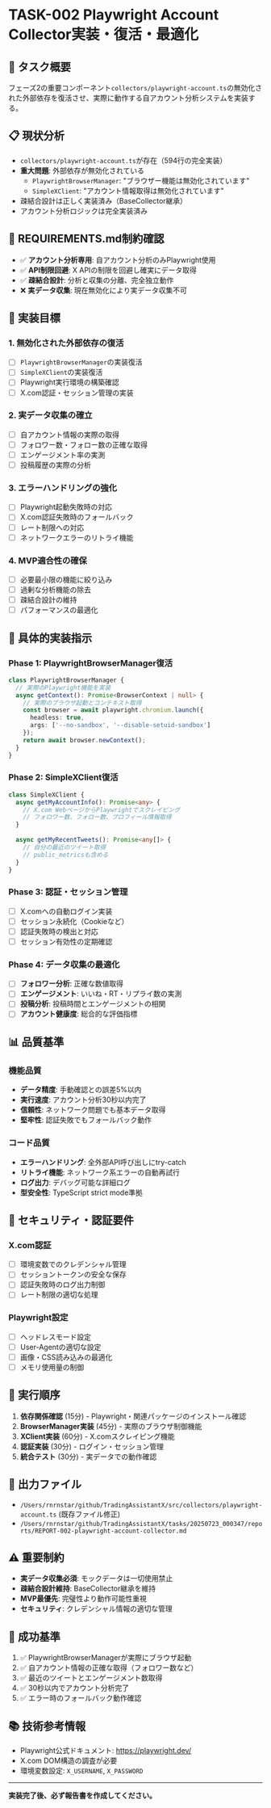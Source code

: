 # TASK-002 Playwright Account Collector実装・復活・最適化

## 🎯 **タスク概要**
フェーズ2の重要コンポーネント`collectors/playwright-account.ts`の無効化された外部依存を復活させ、実際に動作する自アカウント分析システムを実装する。

## 📋 **現状分析**
- `collectors/playwright-account.ts`が存在（594行の完全実装）
- **重大問題**: 外部依存が無効化されている
  - `PlaywrightBrowserManager`: "ブラウザー機能は無効化されています"
  - `SimpleXClient`: "アカウント情報取得は無効化されています"
- 疎結合設計は正しく実装済み（BaseCollector継承）
- アカウント分析ロジックは完全実装済み

## 🚨 **REQUIREMENTS.md制約確認**
- ✅ **アカウント分析専用**: 自アカウント分析のみPlaywright使用
- ✅ **API制限回避**: X APIの制限を回避し確実にデータ取得
- ✅ **疎結合設計**: 分析と収集の分離、完全独立動作
- ❌ **実データ収集**: 現在無効化により実データ収集不可

## 🎯 **実装目標**

### 1. 無効化された外部依存の復活
- [ ] `PlaywrightBrowserManager`の実装復活
- [ ] `SimpleXClient`の実装復活  
- [ ] Playwright実行環境の構築確認
- [ ] X.com認証・セッション管理の実装

### 2. 実データ収集の確立
- [ ] 自アカウント情報の実際の取得
- [ ] フォロワー数・フォロー数の正確な取得
- [ ] エンゲージメント率の実測
- [ ] 投稿履歴の実際の分析

### 3. エラーハンドリングの強化
- [ ] Playwright起動失敗時の対応
- [ ] X.com認証失敗時のフォールバック
- [ ] レート制限への対応
- [ ] ネットワークエラーのリトライ機能

### 4. MVP適合性の確保
- [ ] 必要最小限の機能に絞り込み
- [ ] 過剰な分析機能の除去
- [ ] 疎結合設計の維持
- [ ] パフォーマンスの最適化

## 🔧 **具体的実装指示**

### Phase 1: PlaywrightBrowserManager復活
```typescript
class PlaywrightBrowserManager {
  // 実際のPlaywright機能を実装
  async getContext(): Promise<BrowserContext | null> {
    // 実際のブラウザ起動とコンテキスト取得
    const browser = await playwright.chromium.launch({
      headless: true,
      args: ['--no-sandbox', '--disable-setuid-sandbox']
    });
    return await browser.newContext();
  }
}
```

### Phase 2: SimpleXClient復活
```typescript
class SimpleXClient {
  async getMyAccountInfo(): Promise<any> {
    // X.com WebページからPlaywrightでスクレイピング
    // フォロワー数、フォロー数、プロフィール情報取得
  }
  
  async getMyRecentTweets(): Promise<any[]> {
    // 自分の最近のツイート取得
    // public_metricsも含める
  }
}
```

### Phase 3: 認証・セッション管理
- [ ] X.comへの自動ログイン実装
- [ ] セッション永続化（Cookieなど）
- [ ] 認証失敗時の検出と対応
- [ ] セッション有効性の定期確認

### Phase 4: データ収集の最適化
- [ ] **フォロワー分析**: 正確な数値取得
- [ ] **エンゲージメント**: いいね・RT・リプライ数の実測
- [ ] **投稿分析**: 投稿時間とエンゲージメントの相関
- [ ] **アカウント健康度**: 総合的な評価指標

## 📊 **品質基準**

### 機能品質
- **データ精度**: 手動確認との誤差5%以内
- **実行速度**: アカウント分析30秒以内完了
- **信頼性**: ネットワーク問題でも基本データ取得
- **堅牢性**: 認証失敗でもフォールバック動作

### コード品質
- **エラーハンドリング**: 全外部API呼び出しにtry-catch
- **リトライ機能**: ネットワーク系エラーの自動再試行
- **ログ出力**: デバッグ可能な詳細ログ
- **型安全性**: TypeScript strict mode準拠

## 🔐 **セキュリティ・認証要件**

### X.com認証
- [ ] 環境変数でのクレデンシャル管理
- [ ] セッショントークンの安全な保存
- [ ] 認証失敗時のログ出力制御
- [ ] レート制限の適切な処理

### Playwright設定
- [ ] ヘッドレスモード設定
- [ ] User-Agentの適切な設定
- [ ] 画像・CSS読み込みの最適化
- [ ] メモリ使用量の制御

## 🚀 **実行順序**
1. **依存関係確認** (15分) - Playwright・関連パッケージのインストール確認
2. **BrowserManager実装** (45分) - 実際のブラウザ制御機能
3. **XClient実装** (60分) - X.comスクレイピング機能
4. **認証実装** (30分) - ログイン・セッション管理
5. **統合テスト** (30分) - 実データでの動作確認

## 📂 **出力ファイル**
- `/Users/rnrnstar/github/TradingAssistantX/src/collectors/playwright-account.ts` (既存ファイル修正)
- `/Users/rnrnstar/github/TradingAssistantX/tasks/20250723_000347/reports/REPORT-002-playwright-account-collector.md`

## ⚠️ **重要制約**
- **実データ収集必須**: モックデータは一切使用禁止
- **疎結合設計維持**: BaseCollector継承を維持
- **MVP最優先**: 完璧性より動作可能性重視
- **セキュリティ**: クレデンシャル情報の適切な管理

## 🎯 **成功基準**
1. ✅ PlaywrightBrowserManagerが実際にブラウザ起動
2. ✅ 自アカウント情報の正確な取得（フォロワー数など）
3. ✅ 最近のツイートとエンゲージメント数取得
4. ✅ 30秒以内でアカウント分析完了
5. ✅ エラー時のフォールバック動作確認

## 📚 **技術参考情報**
- Playwright公式ドキュメント: https://playwright.dev/
- X.com DOM構造の調査が必要
- 環境変数設定: `X_USERNAME`, `X_PASSWORD`

---
**実装完了後、必ず報告書を作成してください。**